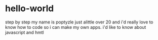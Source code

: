 # hello-world
step by step
my name is poptyzle just alittle over 20 and i'd really love to know how to code so i can make my own apps.
i'd like to know about javascript and hmtl
